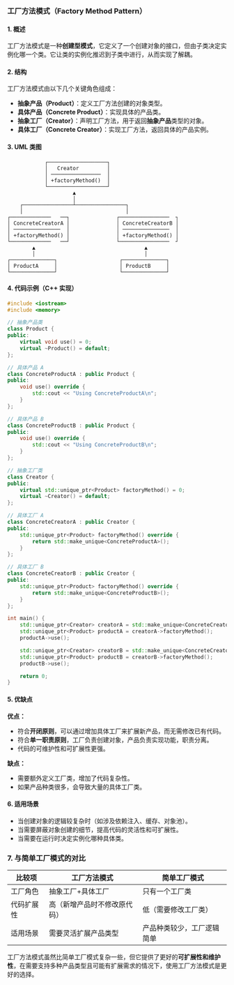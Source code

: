 ### 工厂方法模式（Factory Method Pattern）

#### 1. **概述**
工厂方法模式是一种**创建型模式**，它定义了一个创建对象的接口，但由子类决定实例化哪一个类。它让类的实例化推迟到子类中进行，从而实现了解耦。

#### 2. **结构**
工厂方法模式由以下几个关键角色组成：
- **抽象产品（Product）**：定义工厂方法创建的对象类型。
- **具体产品（Concrete Product）**：实现具体的产品类。
- **抽象工厂（Creator）**：声明工厂方法，用于返回**抽象产品**类型的对象。
- **具体工厂（Concrete Creator）**：实现工厂方法，返回具体的产品实例。

#### 3. **UML 类图**
```
            ┌───────────────────┐
            │   Creator         │
            │ ────────────────  │
            │ +factoryMethod()  │
            └───────────────────┘
                     ▲
                     │
    ┌────────────────┴────────────────┐
    │                                 │
┌─────────────   ──┐               ┌────────────────  ┐
│ ConcreteCreatorA │               │ ConcreteCreatorB │
│ ───────────────  │               │ ───────────────  │
│ +factoryMethod() │               │ +factoryMethod() │
└─────────────   ──┘               └────────────────  ┘
        ▲                                   ▲
        │                                   │
┌──────────────┐                    ┌──────────────┐
│ ProductA     │                    │ ProductB     │
└──────────────┘                    └──────────────┘
```

#### 4. **代码示例（C++ 实现）**
```cpp
#include <iostream>
#include <memory>

// 抽象产品类
class Product {
public:
    virtual void use() = 0;
    virtual ~Product() = default;
};

// 具体产品 A
class ConcreteProductA : public Product {
public:
    void use() override {
        std::cout << "Using ConcreteProductA\n";
    }
};

// 具体产品 B
class ConcreteProductB : public Product {
public:
    void use() override {
        std::cout << "Using ConcreteProductB\n";
    }
};

// 抽象工厂类
class Creator {
public:
    virtual std::unique_ptr<Product> factoryMethod() = 0;
    virtual ~Creator() = default;
};

// 具体工厂 A
class ConcreteCreatorA : public Creator {
public:
    std::unique_ptr<Product> factoryMethod() override {
        return std::make_unique<ConcreteProductA>();
    }
};

// 具体工厂 B
class ConcreteCreatorB : public Creator {
public:
    std::unique_ptr<Product> factoryMethod() override {
        return std::make_unique<ConcreteProductB>();
    }
};

int main() {
    std::unique_ptr<Creator> creatorA = std::make_unique<ConcreteCreatorA>();
    std::unique_ptr<Product> productA = creatorA->factoryMethod();
    productA->use();

    std::unique_ptr<Creator> creatorB = std::make_unique<ConcreteCreatorB>();
    std::unique_ptr<Product> productB = creatorB->factoryMethod();
    productB->use();

    return 0;
}
```

#### 5. **优缺点**
**优点：**
- 符合**开闭原则**，可以通过增加具体工厂来扩展新产品，而无需修改已有代码。
- 符合**单一职责原则**，工厂负责创建对象，产品负责实现功能，职责分离。
- 代码的可维护性和可扩展性更强。

**缺点：**
- 需要额外定义工厂类，增加了代码复杂性。
- 如果产品种类很多，会导致大量的具体工厂类。

#### 6. **适用场景**
- 当创建对象的逻辑较复杂时（如涉及依赖注入、缓存、对象池）。
- 当需要屏蔽对象创建的细节，提高代码的灵活性和可扩展性。
- 当需要在运行时决定实例化哪种具体类。

### 7. **与简单工厂模式的对比**
| 比较项           | 工厂方法模式 | 简单工厂模式 |
|---------------|----------|----------|
| 工厂角色      | 抽象工厂+具体工厂 | 只有一个工厂类 |
| 代码扩展性    | 高（新增产品时不修改原代码） | 低（需要修改工厂类） |
| 适用场景      | 需要灵活扩展产品类型 | 产品种类较少，工厂逻辑简单 |

工厂方法模式虽然比简单工厂模式复杂一些，但它提供了更好的**可扩展性和维护性**，在需要支持多种产品类型且可能有扩展需求的情况下，使用工厂方法模式是更好的选择。